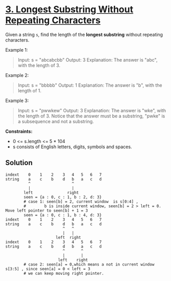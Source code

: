# [3. Longest Substring Without Repeating Characters](https://leetcode.com/problems/longest-substring-without-repeating-characters/)

Given a string `s`, find the length of the **longest substring** without repeating characters.

Example 1:

> Input: s = "abcabcbb"
> Output: 3
> Explanation: The answer is "abc", with the length of 3.


Example 2:

> Input: s = "bbbbb"
> Output: 1
> Explanation: The answer is "b", with the length of 1.

Example 3:

> Input: s = "pwwkew"
> Output: 3
> Explanation: The answer is "wke", with the length of 3.
> Notice that the answer must be a substring, "pwke" is a subsequence and not a substring.

**Constraints:**

* 0 <= s.length <= 5 * 104
* s consists of English letters, digits, symbols and spaces.

## Solution
```
indext    0    1    2    3   4   5   6   7
string    a    c    b    d   b   a   c   d
          ^                  ^
          |                  |
		left               right
		seen = {a : 0, c : 1, b : 2, d: 3} 
		# case 1: seen[b] = 2, current window  is s[0:4] , 
		#        b is inside current window, seen[b] = 2 > left = 0. Move left pointer to seen[b] + 1 = 3
		seen = {a : 0, c : 1, b : 4, d: 3} 
indext    0    1    2    3   4   5   6   7
string    a    c    b    d   b   a   c   d
						 ^   ^
					     |   |
				      left  right		
indext    0    1    2    3   4   5   6   7
string    a    c    b    d   b   a   c   d
					     ^       ^
					     |       |
				       left    right		
		# case 2: seen[a] = 0,which means a not in current window s[3:5] , since seen[a] = 0 < left = 3 
		# we can keep moving right pointer.
```